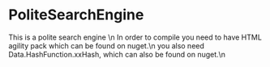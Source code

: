 # PoliteSearchEngine
This is a polite search engine \n
In order to compile you need to have HTML agility pack which can be found on nuget.\n
you also need Data.HashFunction.xxHash, which can also be found on nuget.\n
